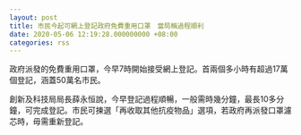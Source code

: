 ```yaml
---
layout: post
title: 市民今起可網上登記政府免費重用口罩　當局稱過程順利
date: 2020-05-06 12:19:28.000000000 +08:00
categories: rss
---
```


政府派發的免費重用口罩，今早7時開始接受網上登記。首兩個多小時有超過17萬個登記，涵蓋50萬名市民。

創新及科技局局長薛永恒說，今早登記過程順暢，一般需時幾分鐘，最長10多分鐘，可完成登記。市民可揀選「再收取其他抗疫物品」選項，若政府再派發口罩濾芯時，毋需重新登記。
